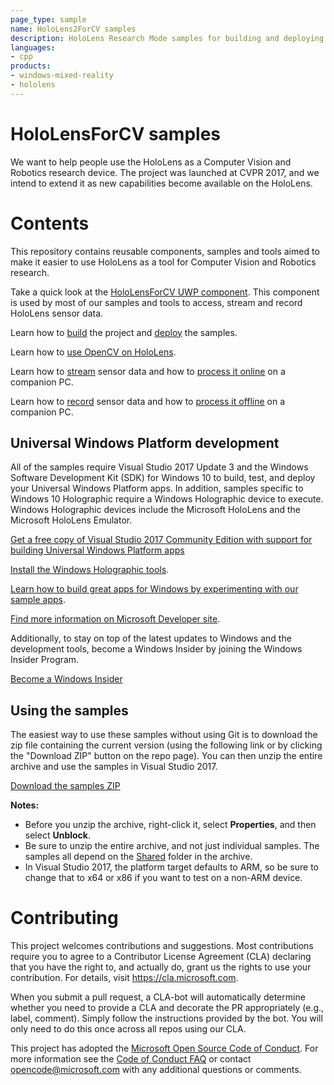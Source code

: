 ```yaml
---
page_type: sample
name: HoloLens2ForCV samples
description: HoloLens Research Mode samples for building and deploying projects with OpenCV with sensor data streaming and recording.
languages:
- cpp
products:
- windows-mixed-reality
- hololens
---
```


# HoloLensForCV samples

We want to help people use the HoloLens as a Computer Vision and Robotics research device.
The project was launched at CVPR 2017, and we intend to extend it as new capabilities become
available on the HoloLens.

# Contents

This repository contains reusable components, samples and tools aimed to make it easier to use
HoloLens as a tool for Computer Vision and Robotics research.

   Take a quick look at the [HoloLensForCV UWP component](Shared/HoloLensForCV). This component is
   used by most of our samples and tools to access, stream and record HoloLens sensor data.

   Learn how to [build](https://github.com/Microsoft/HoloLensForCV/wiki/Building) the project and [deploy](https://github.com/Microsoft/HoloLensForCV/wiki/Running-the-samples) the samples.

   Learn how to [use OpenCV on HoloLens](Samples/ComputeOnDevice).

   Learn how to [stream](Tools/Streamer) sensor data and how to [process it online](Samples/ComputeOnDesktop) on a companion PC.

   Learn how to [record](Tools/Recorder) sensor data and how to [process it offline](Samples/BatchProcessing) on a companion PC.

## Universal Windows Platform development

All of the samples require Visual Studio 2017 Update 3 and the Windows Software Development Kit
(SDK) for Windows 10 to build, test, and deploy your Universal Windows Platform apps. In addition,
samples specific to Windows 10 Holographic require a Windows Holographic device to execute.
Windows Holographic devices include the Microsoft HoloLens and the Microsoft HoloLens Emulator.

   [Get a free copy of Visual Studio 2017 Community Edition with support for building Universal
   Windows Platform apps](http://go.microsoft.com/fwlink/p/?LinkID=280676)

   [Install the Windows Holographic tools](https://developer.microsoft.com/windows/mixed-reality/install_the_tools).

   [Learn how to build great apps for Windows by experimenting with our sample apps](https://developer.microsoft.com/en-us/windows/samples).

   [Find more information on Microsoft Developer site](http://go.microsoft.com/fwlink/?LinkID=532421).

Additionally, to stay on top of the latest updates to Windows and the development tools, become
a Windows Insider by joining the Windows Insider Program.

   [Become a Windows Insider](https://insider.windows.com/)

## Using the samples

The easiest way to use these samples without using Git is to download the zip file containing the
current version (using the following link or by clicking the "Download ZIP" button on the repo page).
You can then unzip the entire archive and use the samples in Visual Studio 2017.

   [Download the samples ZIP](../../archive/master.zip)

   **Notes:** 
   * Before you unzip the archive, right-click it, select **Properties**, and then select **Unblock**.
   * Be sure to unzip the entire archive, and not just individual samples. The samples all depend on the [Shared](Shared) folder in the archive.   
   * In Visual Studio 2017, the platform target defaults to ARM, so be sure to change that to x64 or x86 if you want to test on a non-ARM device. 

# Contributing

This project welcomes contributions and suggestions.  Most contributions require you to agree to a
Contributor License Agreement (CLA) declaring that you have the right to, and actually do, grant us
the rights to use your contribution. For details, visit https://cla.microsoft.com.

When you submit a pull request, a CLA-bot will automatically determine whether you need to provide
a CLA and decorate the PR appropriately (e.g., label, comment). Simply follow the instructions
provided by the bot. You will only need to do this once across all repos using our CLA.

This project has adopted the [Microsoft Open Source Code of Conduct](https://opensource.microsoft.com/codeofconduct/).
For more information see the [Code of Conduct FAQ](https://opensource.microsoft.com/codeofconduct/faq/) or
contact [opencode@microsoft.com](mailto:opencode@microsoft.com) with any additional questions or comments.
